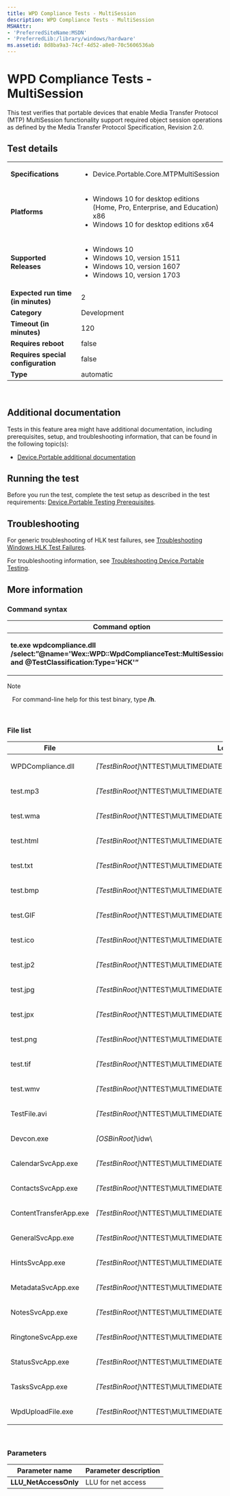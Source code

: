 ```yaml
---
title: WPD Compliance Tests - MultiSession
description: WPD Compliance Tests - MultiSession
MSHAttr:
- 'PreferredSiteName:MSDN'
- 'PreferredLib:/library/windows/hardware'
ms.assetid: 8d8ba9a3-74cf-4d52-a8e0-70c5606536ab
---
```


# <span id="p_hlk_test.44474539-5551-4f42-8e42-d3599888ca2f"></span>WPD Compliance Tests - MultiSession


This test verifies that portable devices that enable Media Transfer Protocol (MTP) MultiSession functionality support required object session operations as defined by the Media Transfer Protocol Specification, Revision 2.0.

## <span id="Test_details"></span><span id="test_details"></span><span id="TEST_DETAILS"></span>Test details


<table>
<colgroup>
<col width="50%" />
<col width="50%" />
</colgroup>
<tbody>
<tr class="odd">
<td><strong>Specifications</strong></td>
<td><ul>
<li>Device.Portable.Core.MTPMultiSession</li>
</ul></td>
</tr>
<tr class="even">
<td><strong>Platforms</strong></td>
<td><ul>
<li>Windows 10 for desktop editions (Home, Pro, Enterprise, and Education) x86</li>
<li>Windows 10 for desktop editions x64</li>
</ul></td>
</tr>
<tr class="odd">
<td><strong>Supported Releases</strong></td>
<td><ul>
<li>Windows 10</li>
<li>Windows 10, version 1511</li>
<li>Windows 10, version 1607</li>
<li>Windows 10, version 1703</li>
</ul></td>
</tr>
<tr class="even">
<td><strong>Expected run time (in minutes)</strong></td>
<td>2</td>
</tr>
<tr class="odd">
<td><strong>Category</strong></td>
<td>Development</td>
</tr>
<tr class="even">
<td><strong>Timeout (in minutes)</strong></td>
<td>120</td>
</tr>
<tr class="odd">
<td><strong>Requires reboot</strong></td>
<td>false</td>
</tr>
<tr class="even">
<td><strong>Requires special configuration</strong></td>
<td>false</td>
</tr>
<tr class="odd">
<td><strong>Type</strong></td>
<td>automatic</td>
</tr>
</tbody>
</table>

 

## <span id="Additional_documentation"></span><span id="additional_documentation"></span><span id="ADDITIONAL_DOCUMENTATION"></span>Additional documentation


Tests in this feature area might have additional documentation, including prerequisites, setup, and troubleshooting information, that can be found in the following topic(s):

-   [Device.Portable additional documentation](device-portable-additional-documentation.md)

## <span id="Running_the_test"></span><span id="running_the_test"></span><span id="RUNNING_THE_TEST"></span>Running the test


Before you run the test, complete the test setup as described in the test requirements: [Device.Portable Testing Prerequisites](deviceportable-testing-prerequisites.md).

## <span id="Troubleshooting"></span><span id="troubleshooting"></span><span id="TROUBLESHOOTING"></span>Troubleshooting


For generic troubleshooting of HLK test failures, see [Troubleshooting Windows HLK Test Failures](..\user\troubleshooting-windows-hlk-test-failures.md).

For troubleshooting information, see [Troubleshooting Device.Portable Testing](troubleshooting-deviceportable-testing.md).

## <span id="More_information"></span><span id="more_information"></span><span id="MORE_INFORMATION"></span>More information


### <span id="Command_syntax"></span><span id="command_syntax"></span><span id="COMMAND_SYNTAX"></span>Command syntax

<table>
<colgroup>
<col width="50%" />
<col width="50%" />
</colgroup>
<thead>
<tr class="header">
<th>Command option</th>
<th>Description</th>
</tr>
</thead>
<tbody>
<tr class="odd">
<td><p><strong>te.exe wpdcompliance.dll /select:”@name='Wex::WPD::WpdComplianceTest::MultiSession*' and @TestClassification:Type='HCK'”</strong></p></td>
<td><p>Runs the test.</p></td>
</tr>
</tbody>
</table>

>[!NOTE]
>  
For command-line help for this test binary, type **/h**.

 

### <span id="File_list"></span><span id="file_list"></span><span id="FILE_LIST"></span>File list

<table>
<colgroup>
<col width="50%" />
<col width="50%" />
</colgroup>
<thead>
<tr class="header">
<th>File</th>
<th>Location</th>
</tr>
</thead>
<tbody>
<tr class="odd">
<td><p>WPDCompliance.dll</p></td>
<td><p><em>[TestBinRoot]</em>\NTTEST\MULTIMEDIATEST\wpd\WpdCompliance\wdk\</p></td>
</tr>
<tr class="even">
<td><p>test.mp3</p></td>
<td><p><em>[TestBinRoot]</em>\NTTEST\MULTIMEDIATEST\wpd\WpdCompliance\Content\Audio\</p></td>
</tr>
<tr class="odd">
<td><p>test.wma</p></td>
<td><p><em>[TestBinRoot]</em>\NTTEST\MULTIMEDIATEST\wpd\WpdCompliance\Content\Audio\</p></td>
</tr>
<tr class="even">
<td><p>test.html</p></td>
<td><p><em>[TestBinRoot]</em>\NTTEST\MULTIMEDIATEST\wpd\WpdCompliance\Content\Document\</p></td>
</tr>
<tr class="odd">
<td><p>test.txt</p></td>
<td><p><em>[TestBinRoot]</em>\NTTEST\MULTIMEDIATEST\wpd\WpdCompliance\Content\Document\</p></td>
</tr>
<tr class="even">
<td><p>test.bmp</p></td>
<td><p><em>[TestBinRoot]</em>\NTTEST\MULTIMEDIATEST\wpd\WpdCompliance\Content\Image\</p></td>
</tr>
<tr class="odd">
<td><p>test.GIF</p></td>
<td><p><em>[TestBinRoot]</em>\NTTEST\MULTIMEDIATEST\wpd\WpdCompliance\Content\Image\</p></td>
</tr>
<tr class="even">
<td><p>test.ico</p></td>
<td><p><em>[TestBinRoot]</em>\NTTEST\MULTIMEDIATEST\wpd\WpdCompliance\Content\Image\</p></td>
</tr>
<tr class="odd">
<td><p>test.jp2</p></td>
<td><p><em>[TestBinRoot]</em>\NTTEST\MULTIMEDIATEST\wpd\WpdCompliance\Content\Image\</p></td>
</tr>
<tr class="even">
<td><p>test.jpg</p></td>
<td><p><em>[TestBinRoot]</em>\NTTEST\MULTIMEDIATEST\wpd\WpdCompliance\Content\Image\</p></td>
</tr>
<tr class="odd">
<td><p>test.jpx</p></td>
<td><p><em>[TestBinRoot]</em>\NTTEST\MULTIMEDIATEST\wpd\WpdCompliance\Content\Image\</p></td>
</tr>
<tr class="even">
<td><p>test.png</p></td>
<td><p><em>[TestBinRoot]</em>\NTTEST\MULTIMEDIATEST\wpd\WpdCompliance\Content\Image\</p></td>
</tr>
<tr class="odd">
<td><p>test.tif</p></td>
<td><p><em>[TestBinRoot]</em>\NTTEST\MULTIMEDIATEST\wpd\WpdCompliance\Content\Image\</p></td>
</tr>
<tr class="even">
<td><p>test.wmv</p></td>
<td><p><em>[TestBinRoot]</em>\NTTEST\MULTIMEDIATEST\wpd\WpdCompliance\Content\Video\</p></td>
</tr>
<tr class="odd">
<td><p>TestFile.avi</p></td>
<td><p><em>[TestBinRoot]</em>\NTTEST\MULTIMEDIATEST\wpd\WpdCompliance\Content\Video\</p></td>
</tr>
<tr class="even">
<td><p>Devcon.exe</p></td>
<td><p><em>[OSBinRoot]</em>\idw\</p></td>
</tr>
<tr class="odd">
<td><p>CalendarSvcApp.exe</p></td>
<td><p><em>[TestBinRoot]</em>\NTTEST\MULTIMEDIATEST\wpd\WpdCompliance\</p></td>
</tr>
<tr class="even">
<td><p>ContactsSvcApp.exe</p></td>
<td><p><em>[TestBinRoot]</em>\NTTEST\MULTIMEDIATEST\wpd\WpdCompliance\</p></td>
</tr>
<tr class="odd">
<td><p>ContentTransferApp.exe</p></td>
<td><p><em>[TestBinRoot]</em>\NTTEST\MULTIMEDIATEST\wpd\WpdCompliance\</p></td>
</tr>
<tr class="even">
<td><p>GeneralSvcApp.exe</p></td>
<td><p><em>[TestBinRoot]</em>\NTTEST\MULTIMEDIATEST\wpd\WpdCompliance\</p></td>
</tr>
<tr class="odd">
<td><p>HintsSvcApp.exe</p></td>
<td><p><em>[TestBinRoot]</em>\NTTEST\MULTIMEDIATEST\wpd\WpdCompliance\</p></td>
</tr>
<tr class="even">
<td><p>MetadataSvcApp.exe</p></td>
<td><p><em>[TestBinRoot]</em>\NTTEST\MULTIMEDIATEST\wpd\WpdCompliance\</p></td>
</tr>
<tr class="odd">
<td><p>NotesSvcApp.exe</p></td>
<td><p><em>[TestBinRoot]</em>\NTTEST\MULTIMEDIATEST\wpd\WpdCompliance\</p></td>
</tr>
<tr class="even">
<td><p>RingtoneSvcApp.exe</p></td>
<td><p><em>[TestBinRoot]</em>\NTTEST\MULTIMEDIATEST\wpd\WpdCompliance\</p></td>
</tr>
<tr class="odd">
<td><p>StatusSvcApp.exe</p></td>
<td><p><em>[TestBinRoot]</em>\NTTEST\MULTIMEDIATEST\wpd\WpdCompliance\</p></td>
</tr>
<tr class="even">
<td><p>TasksSvcApp.exe</p></td>
<td><p><em>[TestBinRoot]</em>\NTTEST\MULTIMEDIATEST\wpd\WpdCompliance\</p></td>
</tr>
<tr class="odd">
<td><p>WpdUploadFile.exe</p></td>
<td><p><em>[TestBinRoot]</em>\NTTEST\MULTIMEDIATEST\wpd\WpdCompliance\</p></td>
</tr>
</tbody>
</table>

 

### <span id="Parameters"></span><span id="parameters"></span><span id="PARAMETERS"></span>Parameters

| Parameter name         | Parameter description |
|------------------------|-----------------------|
| **LLU\_NetAccessOnly** | LLU for net access    |

 

 

 






